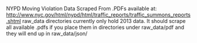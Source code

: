 NYPD Moving Violation Data
Scraped From .PDFs available at: http://www.nyc.gov/html/nypd/html/traffic_reports/traffic_summons_reports.shtml
raw_data directories currently only hold 2013 data.
It should scrape all available .pdfs if you place them in directories under raw_data/pdf and they will end up in raw_data/json/

